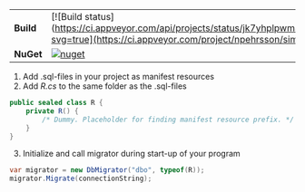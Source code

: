 |||
| --- | --- |
| **Build** | [![Build status](https://ci.appveyor.com/api/projects/status/jk7yhplpwmap5agk/branch/master?svg=true](https://ci.appveyor.com/project/npehrsson/simpledbmigrations) |
| **NuGet** | [![nuget](https://img.shields.io/nuget/v/SimpleDbMigrations.svg)](https://www.nuget.org/packages/SimpleDbMigrations/)


1. Add .sql-files in your project as manifest resources
2. Add *R.cs* to the same folder as the .sql-files
```C#
public sealed class R {
	private R() {
		/* Dummy. Placeholder for finding manifest resource prefix. */
	}
}
```
3. Initialize and call migrator during start-up of your program
```C#
var migrator = new DbMigrator("dbo", typeof(R));
migrator.Migrate(connectionString);
``` 
